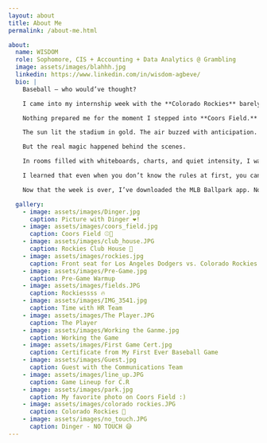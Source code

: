 ```yaml
---
layout: about
title: About Me
permalink: /about-me.html

about:
  name: WISDOM
  role: Sophomore, CIS + Accounting + Data Analytics @ Grambling
  image: assets/images/blahhh.jpg
  linkedin: https://www.linkedin.com/in/wisdom-agbeve/
  bio: |
    Baseball — who would’ve thought?

    I came into my internship week with the **Colorado Rockies** barely knowing the difference between a fastball and a foul. My only exposure to the game had been through YouTube clips: flashy highlights, walk-off homers, crowd noise echoing through a screen. I thought I’d seen it. I hadn’t.

    Nothing prepared me for the moment I stepped into **Coors Field.**

    The sun lit the stadium in gold. The air buzzed with anticipation. The crack of the bat was sharper, louder — real. Every cheer felt like a wave crashing through thousands of people at once. For the first time, I wasn’t just watching a game. I was part of it.

    But the real magic happened behind the scenes.

    In rooms filled with whiteboards, charts, and quiet intensity, I watched how a sport so rooted in tradition could be so driven by data, timing, and collaboration. I saw how scouts, coaches, and analysts wove instincts and insights into every decision. It wasn’t just baseball — it was a living system of strategy, trust, and constant adaptation.

    I learned that even when you don’t know the rules at first, you can still find your place in the game — if you listen, ask, observe, and show up ready to grow.

    Now that the week is over, I’ve downloaded the MLB Ballpark app. Not just to track scores, but to stay connected to something I didn’t expect to love. Because baseball, like most things in life, is deeper when you see what happens off the field — and I’m not done learning.

  gallery:
    - image: assets/images/Dinger.jpg
      caption: Picture with Dinger ❤️!
    - image: assets/images/coors_field.jpg
      caption: Coors Field ⚾️🧢
    - image: assets/images/club_house.JPG
      caption: Rockies Club House 🥳
    - image: assets/images/rockies.jpg
      caption: Front seat for Los Angeles Dodgers vs. Colorado Rockies Game ⚾
    - image: assets/images/Pre-Game.jpg
      caption: Pre-Game Warmup
    - image: assets/images/fields.JPG
      caption: Rockiessss 🔥
    - image: assets/images/IMG_3541.jpg
      caption: Time with HR Team
    - image: assets/images/The Player.JPG
      caption: The Player
    - image: assets/images/Working the Ganme.jpg
      caption: Working the Game
    - image: assets/images/First Game Cert.jpg
      caption: Certificate from My First Ever Baseball Game
    - image: assets/images/Guest.jpg
      caption: Guest with the Communications Team
    - image: assets/images/line_up.JPG
      caption: Game Lineup for C.R
    - image: assets/images/park.jpg
      caption: My favorite photo on Coors Field :)
    - image: assets/images/colorado rockies.JPG
      caption: Colorado Rockies 💜
    - image: assets/images/no_touch.JPG
      caption: Dinger - NO TOUCH 😅
---
```

